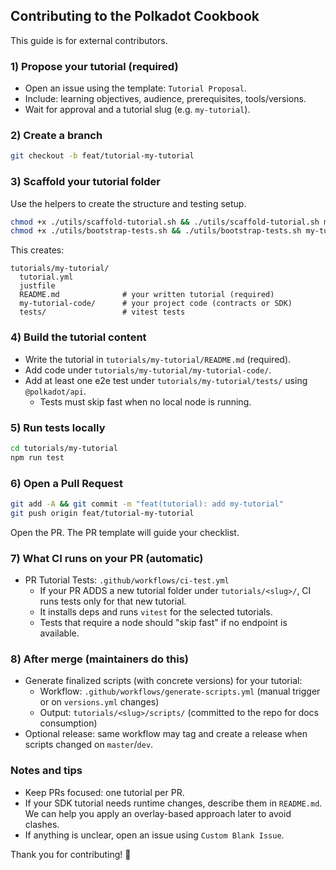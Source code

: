 ## Contributing to the Polkadot Cookbook

This guide is for external contributors.

### 1) Propose your tutorial (required)

- Open an issue using the template: `Tutorial Proposal`.
- Include: learning objectives, audience, prerequisites, tools/versions.
- Wait for approval and a tutorial slug (e.g. `my-tutorial`).

### 2) Create a branch

```bash
git checkout -b feat/tutorial-my-tutorial
```

### 3) Scaffold your tutorial folder

Use the helpers to create the structure and testing setup.

```bash
chmod +x ./utils/scaffold-tutorial.sh && ./utils/scaffold-tutorial.sh my-tutorial
chmod +x ./utils/bootstrap-tests.sh && ./utils/bootstrap-tests.sh my-tutorial
```

This creates:

```text
tutorials/my-tutorial/
  tutorial.yml
  justfile
  README.md              # your written tutorial (required)
  my-tutorial-code/      # your project code (contracts or SDK)
  tests/                 # vitest tests
```

### 4) Build the tutorial content

- Write the tutorial in `tutorials/my-tutorial/README.md` (required).
- Add code under `tutorials/my-tutorial/my-tutorial-code/`.
- Add at least one e2e test under `tutorials/my-tutorial/tests/` using `@polkadot/api`.
  - Tests must skip fast when no local node is running.

### 5) Run tests locally

```bash
cd tutorials/my-tutorial
npm run test
```

### 6) Open a Pull Request

```bash
git add -A && git commit -m "feat(tutorial): add my-tutorial"
git push origin feat/tutorial-my-tutorial
```

Open the PR. The PR template will guide your checklist.

### 7) What CI runs on your PR (automatic)

- PR Tutorial Tests: `.github/workflows/ci-test.yml`
  - If your PR ADDS a new tutorial folder under `tutorials/<slug>/`, CI runs tests only for that new tutorial.
  - It installs deps and runs `vitest` for the selected tutorials.
  - Tests that require a node should "skip fast" if no endpoint is available.

### 8) After merge (maintainers do this)

- Generate finalized scripts (with concrete versions) for your tutorial:
  - Workflow: `.github/workflows/generate-scripts.yml` (manual trigger or on `versions.yml` changes)
  - Output: `tutorials/<slug>/scripts/` (committed to the repo for docs consumption)
- Optional release: same workflow may tag and create a release when scripts changed on `master`/`dev`.

### Notes and tips

- Keep PRs focused: one tutorial per PR.
- If your SDK tutorial needs runtime changes, describe them in `README.md`. We can help you apply an overlay-based approach later to avoid clashes.
- If anything is unclear, open an issue using `Custom Blank Issue`.

Thank you for contributing! 🎉


